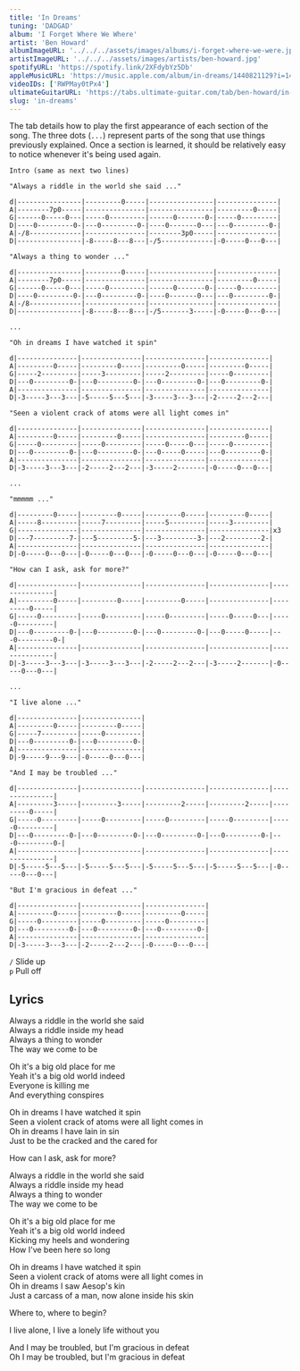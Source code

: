 ```yaml
---
title: 'In Dreams'
tuning: 'DADGAD'
album: 'I Forget Where We Where'
artist: 'Ben Howard'
albumImageURL: '../../../assets/images/albums/i-forget-where-we-were.jpg'
artistImageURL: '../../../assets/images/artists/ben-howard.jpg'
spotifyURL: 'https://spotify.link/2XFdybYz5Db'
appleMusicURL: 'https://music.apple.com/album/in-dreams/1440821129?i=1440821138&l'
videoIDs: ['RWPMay0tPx4']
ultimateGuitarURL: 'https://tabs.ultimate-guitar.com/tab/ben-howard/in-dreams-tabs-1680648'
slug: 'in-dreams'
---
```


The tab details how to play the first appearance of each section of the song. The three dots (`...`) represent parts of the song that use things previously explained. Once a section is learned, it should be relatively easy to notice whenever it's being used again.

```
Intro (same as next two lines)

"Always a riddle in the world she said ..."

d|----------------|---------0-----|----------------|---------------|
A|--------7p0-----|---------------|----------------|---------0-----|
G|------0-----0---|-----0---------|------0-------0-|-----0---------|
D|----0---------0-|---0---------0-|----0-------0---|---0---------0-|
A|-/8-------------|---------------|--------3p0-----|---------------|
D|----------------|-8-----8---8---|-/5-------------|-0-----0---0---|

"Always a thing to wonder ..."

d|----------------|---------0-----|----------------|---------------|
A|--------7p0-----|---------------|----------------|---------0-----|
G|------0-----0---|-----0---------|------0-------0-|-----0---------|
D|----0---------0-|---0---------0-|----0-------0---|---0---------0-|
A|-/8-------------|---------------|----------------|---------------|
D|----------------|-8-----8---8---|-/5-------3-----|-0-----0---0---|

...

"Oh in dreams I have watched it spin"

d|---------------|---------------|---------------|---------------|
A|---------0-----|---------0-----|---------0-----|---------0-----|
G|-----2---------|-----3---------|-----2---------|-----0---------|
D|---0---------0-|---0---------0-|---0---------0-|---0---------0-|
A|---------------|---------------|---------------|---------------|
D|-3-----3---3---|-5-----5---5---|-3-----3---3---|-2-----2---2---|

"Seen a violent crack of atoms were all light comes in"

d|---------------|---------------|---------------|---------------|
A|---------0-----|---------0-----|---------------|---------0-----|
G|-----0---------|-----0---------|-----0-----0---|-----0---------|
D|---0---------0-|---0---------0-|---0-----0-----|---0---------0-|
A|---------------|---------------|---------------|---------------|
D|-3-----3---3---|-2-----2---2---|-3-----2-------|-0-----0---0---|

...

"mmmmm ..."

d|---------0-----|---------0-----|---------0-----|---------0-----|
A|-----8---------|-----7---------|-----5---------|-----3---------|
G|---------------|---------------|---------------|---------------|x3
D|---7---------7-|---5---------5-|---3---------3-|---2---------2-|
A|---------------|---------------|---------------|---------------|
D|-0-----0---0---|-0-----0---0---|-0-----0---0---|-0-----0---0---|

"How can I ask, ask for more?"

d|---------------|---------------|---------------|---------------|---------------|
A|---------0-----|---------0-----|---------0-----|---------------|---------0-----|
G|-----0---------|-----0---------|-----0---------|-----0-----0---|-----0---------|
D|---0---------0-|---0---------0-|---0---------0-|---0-----0-----|---0---------0-|
A|---------------|---------------|---------------|---------------|---------------|
D|-3-----3---3---|-3-----3---3---|-2-----2---2---|-3-----2-------|-0-----0---0---|

...

"I live alone ..."

d|---------------|---------------|
A|---------0-----|---------0-----|
G|-----7---------|-----0---------|
D|---0---------0-|---0---------0-|
A|---------------|---------------|
D|-9-----9---9---|-0-----0---0---|

"And I may be troubled ..."

d|---------------|---------------|---------------|---------------|---------------|
A|---------3-----|---------3-----|---------2-----|---------2-----|---------0-----|
G|-----0---------|-----0---------|-----0---------|-----0---------|-----0---------|
D|---0---------0-|---0---------0-|---0---------0-|---0---------0-|---0---------0-|
A|---------------|---------------|---------------|---------------|---------------|
D|-5-----5---5---|-5-----5---5---|-5-----5---5---|-5-----5---5---|-0-----0---0---|

"But I'm gracious in defeat ..."

d|---------------|---------------|---------------|
A|---------0-----|---------0-----|---------0-----|
G|-----0---------|-----0---------|-----0---------|
D|---0---------0-|---0---------0-|---0---------0-|
A|---------------|---------------|---------------|
D|-3-----3---3---|-2-----2---2---|-0-----0---0---|
```

`/` Slide up  
`p` Pull off

## Lyrics

Always a riddle in the world she said  
Always a riddle inside my head  
Always a thing to wonder  
The way we come to be

Oh it's a big old place for me  
Yeah it's a big old world indeed  
Everyone is killing me  
And everything conspires

Oh in dreams I have watched it spin  
Seen a violent crack of atoms were all light comes in  
Oh in dreams I have lain in sin  
Just to be the cracked and the cared for

How can I ask, ask for more?

Always a riddle in the world she said  
Always a riddle inside my head  
Always a thing to wonder  
The way we come to be

Oh it's a big old place for me  
Yeah it's a big old world indeed  
Kicking my heels and wondering  
How I've been here so long

Oh in dreams I have watched it spin  
Seen a violent crack of atoms were all light comes in  
Oh in dreams I saw Aesop's kin  
Just a carcass of a man, now alone inside his skin

Where to, where to begin?

I live alone, I live a lonely life without you

And I may be troubled, but I'm gracious in defeat  
Oh I may be troubled, but I'm gracious in defeat
